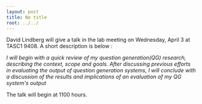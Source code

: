 ```yaml
---
layout: post
title: No title
root: ../../
---
```


David Lindberg will give a talk in the lab meeting on Wednesday, April 3 at TASC1 9408. A short description is below : 

_I will begin with a quick review of my question generation(QG) research, describing the context, scope and goals. After discussing previous efforts in evaluating the output of question generation systems, I will conclude with a discussion of the results and implications of an evaluation of my QG system's output_

The talk will begin at 1100 hours. 
